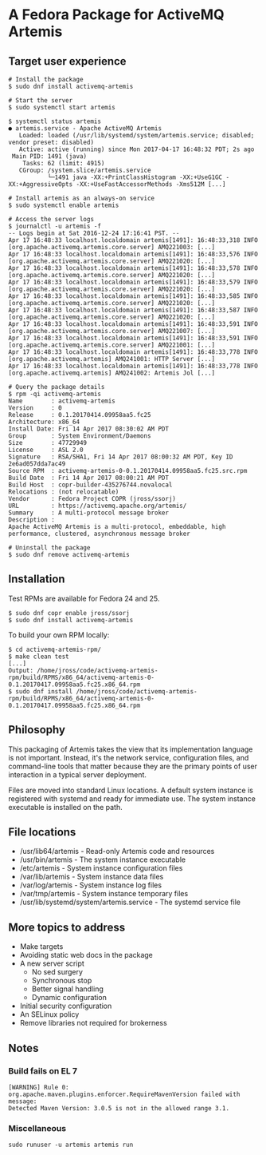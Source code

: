 # A Fedora Package for ActiveMQ Artemis

## Target user experience

    # Install the package
    $ sudo dnf install activemq-artemis

    # Start the server
    $ sudo systemctl start artemis

    $ systemctl status artemis
    ● artemis.service - Apache ActiveMQ Artemis
       Loaded: loaded (/usr/lib/systemd/system/artemis.service; disabled; vendor preset: disabled)
       Active: active (running) since Mon 2017-04-17 16:48:32 PDT; 2s ago
     Main PID: 1491 (java)
        Tasks: 62 (limit: 4915)
       CGroup: /system.slice/artemis.service
               └─1491 java -XX:+PrintClassHistogram -XX:+UseG1GC -XX:+AggressiveOpts -XX:+UseFastAccessorMethods -Xms512M [...]

    # Install artemis as an always-on service
    $ sudo systemctl enable artemis

    # Access the server logs
    $ journalctl -u artemis -f
    -- Logs begin at Sat 2016-12-24 17:16:41 PST. --
    Apr 17 16:48:33 localhost.localdomain artemis[1491]: 16:48:33,318 INFO  [org.apache.activemq.artemis.core.server] AMQ221003: [...]
    Apr 17 16:48:33 localhost.localdomain artemis[1491]: 16:48:33,576 INFO  [org.apache.activemq.artemis.core.server] AMQ221020: [...]
    Apr 17 16:48:33 localhost.localdomain artemis[1491]: 16:48:33,578 INFO  [org.apache.activemq.artemis.core.server] AMQ221020: [...]
    Apr 17 16:48:33 localhost.localdomain artemis[1491]: 16:48:33,579 INFO  [org.apache.activemq.artemis.core.server] AMQ221020: [...]
    Apr 17 16:48:33 localhost.localdomain artemis[1491]: 16:48:33,585 INFO  [org.apache.activemq.artemis.core.server] AMQ221020: [...]
    Apr 17 16:48:33 localhost.localdomain artemis[1491]: 16:48:33,587 INFO  [org.apache.activemq.artemis.core.server] AMQ221020: [...]
    Apr 17 16:48:33 localhost.localdomain artemis[1491]: 16:48:33,591 INFO  [org.apache.activemq.artemis.core.server] AMQ221007: [...]
    Apr 17 16:48:33 localhost.localdomain artemis[1491]: 16:48:33,591 INFO  [org.apache.activemq.artemis.core.server] AMQ221001: [...]
    Apr 17 16:48:33 localhost.localdomain artemis[1491]: 16:48:33,778 INFO  [org.apache.activemq.artemis] AMQ241001: HTTP Server [...]
    Apr 17 16:48:33 localhost.localdomain artemis[1491]: 16:48:33,778 INFO  [org.apache.activemq.artemis] AMQ241002: Artemis Jol [...]

    # Query the package details
    $ rpm -qi activemq-artemis
    Name        : activemq-artemis
    Version     : 0
    Release     : 0.1.20170414.09958aa5.fc25
    Architecture: x86_64
    Install Date: Fri 14 Apr 2017 08:30:02 AM PDT
    Group       : System Environment/Daemons
    Size        : 47729949
    License     : ASL 2.0
    Signature   : RSA/SHA1, Fri 14 Apr 2017 08:00:32 AM PDT, Key ID 2e6ad057dda7ac49
    Source RPM  : activemq-artemis-0-0.1.20170414.09958aa5.fc25.src.rpm
    Build Date  : Fri 14 Apr 2017 08:00:21 AM PDT
    Build Host  : copr-builder-435276744.novalocal
    Relocations : (not relocatable)
    Vendor      : Fedora Project COPR (jross/ssorj)
    URL         : https://activemq.apache.org/artemis/
    Summary     : A multi-protocol message broker
    Description :
    Apache ActiveMQ Artemis is a multi-protocol, embeddable, high
    performance, clustered, asynchronous message broker

    # Uninstall the package
    $ sudo dnf remove activemq-artemis

## Installation

Test RPMs are available for Fedora 24 and 25.

    $ sudo dnf copr enable jross/ssorj
    $ sudo dnf install activemq-artemis

To build your own RPM locally:

    $ cd activemq-artemis-rpm/
    $ make clean test
    [...]
    Output: /home/jross/code/activemq-artemis-rpm/build/RPMS/x86_64/activemq-artemis-0-0.1.20170417.09958aa5.fc25.x86_64.rpm
    $ sudo dnf install /home/jross/code/activemq-artemis-rpm/build/RPMS/x86_64/activemq-artemis-0-0.1.20170417.09958aa5.fc25.x86_64.rpm

## Philosophy

This packaging of Artemis takes the view that its implementation
language is not important.  Instead, it's the network service,
configuration files, and command-line tools that matter because they
are the primary points of user interaction in a typical server
deployment.

Files are moved into standard Linux locations.  A default system
instance is registered with systemd and ready for immediate use.  The
system instance executable is installed on the path.

## File locations

 - /usr/lib64/artemis - Read-only Artemis code and resources
 - /usr/bin/artemis - The system instance executable
 - /etc/artemis - System instance configuration files
 - /var/lib/artemis - System instance data files
 - /var/log/artemis - System instance log files
 - /var/tmp/artemis - System instance temporary files
 - /usr/lib/systemd/system/artemis.service - The systemd service file

## More topics to address

 - Make targets
 - Avoiding static web docs in the package
 - A new server script
   - No sed surgery
   - Synchronous stop
   - Better signal handling
   - Dynamic configuration
 - Initial security configuration
 - An SELinux policy
 - Remove libraries not required for brokerness

## Notes

### Build fails on EL 7

    [WARNING] Rule 0: org.apache.maven.plugins.enforcer.RequireMavenVersion failed with message:
    Detected Maven Version: 3.0.5 is not in the allowed range 3.1.

### Miscellaneous

    sudo runuser -u artemis artemis run
